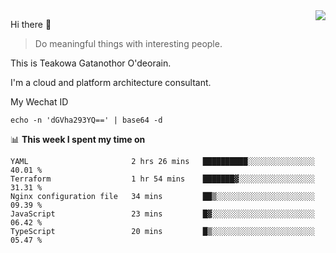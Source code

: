 <img align="right" src="https://github-readme-stats.vercel.app/api?username=Teakowa&show_icons=true&icon_color=2f80ed&text_color=718096&bg_color=ffffff&hide_title=true" />

Hi there 👋

> Do meaningful things with interesting people.

This is Teakowa Gatanothor O'deorain.

I'm a cloud and platform architecture consultant.

My Wechat ID

```
echo -n 'dGVha293YQ==' | base64 -d
```

📊 **This week I spent my time on**
<!--START_SECTION:waka-->
```text
YAML                       2 hrs 26 mins   ██████████░░░░░░░░░░░░░░░   40.01 % 
Terraform                  1 hr 54 mins    ███████▓░░░░░░░░░░░░░░░░░   31.31 % 
Nginx configuration file   34 mins         ██▒░░░░░░░░░░░░░░░░░░░░░░   09.39 % 
JavaScript                 23 mins         █▓░░░░░░░░░░░░░░░░░░░░░░░   06.42 % 
TypeScript                 20 mins         █▒░░░░░░░░░░░░░░░░░░░░░░░   05.47 % 
```
<!--END_SECTION:waka-->
